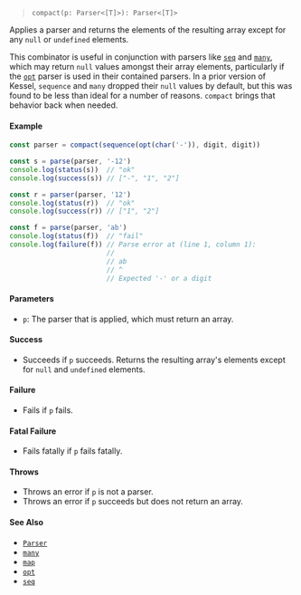 <!--
 Copyright (c) 2020 Thomas J. Otterson
 
 This software is released under the MIT License.
 https://opensource.org/licenses/MIT
-->

> `compact(p: Parser<[T]>): Parser<[T]>`

Applies a parser and returns the elements of the resulting array except for any `null` or `undefined` elements.

This combinator is useful in conjunction with parsers like [`seq`](seq.md) and [`many`](many.md), which may return `null` values amongst their array elements, particularly if the [`opt`](opt.md) parser is used in their contained parsers. In a prior version of Kessel, `sequence` and `many` dropped their `null` values by default, but this was found to be less than ideal for a number of reasons. `compact` brings that behavior back when needed.

#### Example

```javascript
const parser = compact(sequence(opt(char('-')), digit, digit))

const s = parse(parser, '-12')
console.log(status(s))  // "ok"
console.log(success(s)) // ["-", "1", "2"]

const r = parser(parser, '12')
console.log(status(r))  // "ok"
console.log(success(r)) // ["1", "2"]

const f = parse(parser, 'ab')
console.log(status(f))  // "fail"
console.log(failure(f)) // Parse error at (line 1, column 1):
                        //
                        // ab
                        // ^
                        // Expected '-' or a digit
```

#### Parameters

* `p`: The parser that is applied, which must return an array.

#### Success

* Succeeds if `p` succeeds. Returns the resulting array's elements except for `null` and `undefined` elements.

#### Failure

* Fails if `p` fails.

#### Fatal Failure

* Fails fatally if `p` fails fatally.

#### Throws

* Throws an error if `p` is not a parser.
* Throws an error if `p` succeeds but does not return an array.

#### See Also

* [`Parser`](../types/parser.md)
* [`many`](many.md)
* [`map`](map.md)
* [`opt`](opt.md)
* [`seq`](seq.md)